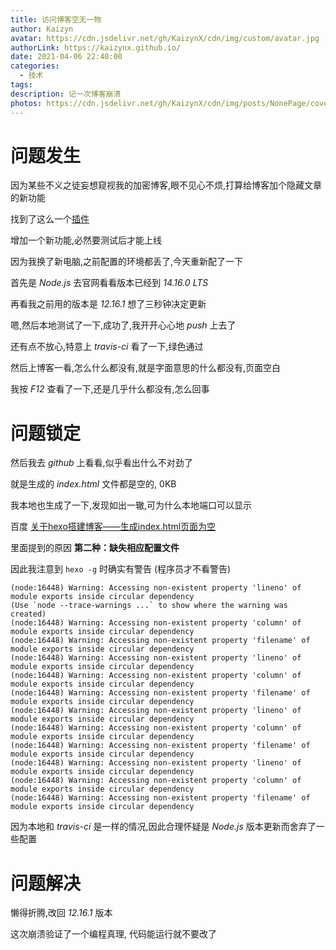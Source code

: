 ```yaml
---
title: 访问博客空无一物
author: Kaizyn
avatar: https://cdn.jsdelivr.net/gh/KaizynX/cdn/img/custom/avatar.jpg
authorLink: https://kaizynx.github.io/
date: 2021-04-06 22:40:00
categories:
  - 技术
tags:
description: 记一次博客崩溃
photos: https://cdn.jsdelivr.net/gh/KaizynX/cdn/img/posts/NonePage/cover.jpg
---
```

# 问题发生

因为某些不义之徒妄想窥视我的加密博客,眼不见心不烦,打算给博客加个隐藏文章的新功能

找到了这么一个[插件](https://github.com/printempw/hexo-hide-posts)

增加一个新功能,必然要测试后才能上线

因为我换了新电脑,之前配置的环境都丢了,今天重新配了一下

首先是 *Node.js* 去官网看看版本已经到 *14.16.0 LTS*

再看我之前用的版本是 *12.16.1* 想了三秒钟决定更新

嗯,然后本地测试了一下,成功了,我开开心心地 *push* 上去了

还有点不放心,特意上 *travis-ci* 看了一下,绿色通过

然后上博客一看,怎么什么都没有,就是字面意思的什么都没有,页面空白

我按 *F12* 查看了一下,还是几乎什么都没有,怎么回事

# 问题锁定

然后我去 *github* 上看看,似乎看出什么不对劲了

就是生成的 *index.html* 文件都是空的, 0KB

我本地也生成了一下,发现如出一辙,可为什么本地端口可以显示

百度 [关于hexo搭建博客——生成index.html页面为空](https://blog.csdn.net/qq_41507243/article/details/104433464)

里面提到的原因 **第二种：缺失相应配置文件**

因此我注意到 `hexo -g` 时确实有警告 (程序员才不看警告)

```
(node:16448) Warning: Accessing non-existent property 'lineno' of module exports inside circular dependency
(Use `node --trace-warnings ...` to show where the warning was created)
(node:16448) Warning: Accessing non-existent property 'column' of module exports inside circular dependency
(node:16448) Warning: Accessing non-existent property 'filename' of module exports inside circular dependency
(node:16448) Warning: Accessing non-existent property 'lineno' of module exports inside circular dependency
(node:16448) Warning: Accessing non-existent property 'column' of module exports inside circular dependency
(node:16448) Warning: Accessing non-existent property 'filename' of module exports inside circular dependency
(node:16448) Warning: Accessing non-existent property 'lineno' of module exports inside circular dependency
(node:16448) Warning: Accessing non-existent property 'column' of module exports inside circular dependency
(node:16448) Warning: Accessing non-existent property 'filename' of module exports inside circular dependency
(node:16448) Warning: Accessing non-existent property 'lineno' of module exports inside circular dependency
(node:16448) Warning: Accessing non-existent property 'column' of module exports inside circular dependency
(node:16448) Warning: Accessing non-existent property 'filename' of module exports inside circular dependency
```

因为本地和 *travis-ci* 是一样的情况,因此合理怀疑是 *Node.js* 版本更新而舍弃了一些配置

# 问题解决

懒得折腾,改回 *12.16.1* 版本

这次崩溃验证了一个编程真理, 代码能运行就不要改了